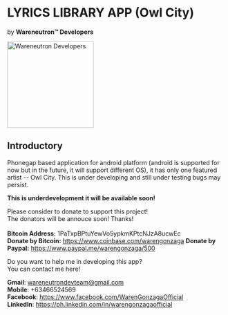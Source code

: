# **LYRICS LIBRARY APP** (Owl City)
by **Wareneutron&#8482; Developers**

<a href="https://warengonzaga.github.io/sites/wareneutrondevteam.html" target="_blank"><img src="http://warengonzaga.github.io/sites/assets/img/wrndevteam-logo.jpg" alt="Wareneutron Developers" width="200px" height="auto"/></a>

## Introductory ##

Phonegap based application for android platform (android is supported for now but in the future, it will support different OS), it has only one featured artist -- Owl City. This is under developing and still under testing bugs may persist.

<b>This is underdevelopment it will be available soon!</b> <br>

Please consider to donate to support this project! <br/>
The donators will be annouce soon! Thanks! <br/><br/>
<b>Bitcoin Address:</b> 1PaTxpBPtuYewVo5ypkmKPtcNJzA8ucwEc <br/>
<b>Donate by Bitcoin:</b> https://www.coinbase.com/warengonzaga
<b>Donate by Paypal:</b> https://www.paypal.me/warengonzaga/500

Do you want to help me in developing this app?<br>
You can contact me here!

**Gmail**: wareneutrondevteam@gmail.com <br>
**Mobile**: +63466524569 <br>
**Facebook**: https://www.facebook.com/WarenGonzagaOfficial <br>
**LinkedIn**: https://ph.linkedin.com/in/warengonzagaofficial
